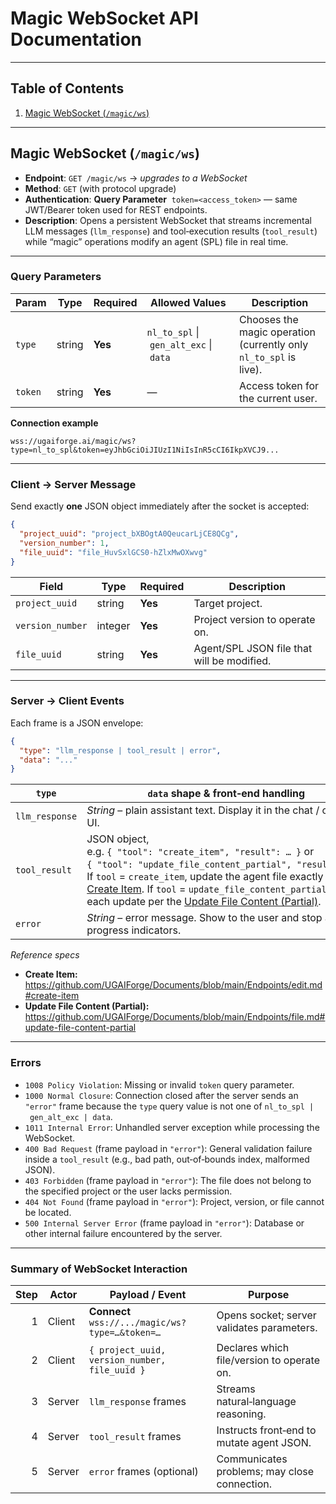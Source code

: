 # Magic WebSocket API Documentation

---

## Table of Contents
1. [Magic WebSocket (`/magic/ws`)](#magic-websocket-endpoint)

---

## Magic WebSocket (`/magic/ws`)

- **Endpoint**: `GET /magic/ws` → *upgrades to a WebSocket*
- **Method**: `GET` (with protocol upgrade)
- **Authentication**: **Query Parameter** &nbsp;`token=<access_token>` — same JWT/Bearer token used for REST endpoints.
- **Description**: Opens a persistent WebSocket that streams incremental LLM messages (`llm_response`) and tool‑execution results (`tool_result`) while “magic” operations modify an agent (SPL) file in real time.

---

### Query Parameters
| Param | Type   | Required | Allowed Values                         | Description                                                      |
|-------|--------|----------|----------------------------------------|------------------------------------------------------------------|
| `type` | string | **Yes** | `nl_to_spl` \| `gen_alt_exc` \| `data` | Chooses the magic operation (currently only `nl_to_spl` is live).|
| `token` | string | **Yes** | —                                      | Access token for the current user.                               |

**Connection example**

```text
wss://ugaiforge.ai/magic/ws?type=nl_to_spl&token=eyJhbGciOiJIUzI1NiIsInR5cCI6IkpXVCJ9...
```

---

### Client → Server Message  
Send exactly **one** JSON object immediately after the socket is accepted:

```json
{
  "project_uuid": "project_bXBOgtA0QeucarLjCE8QCg",
  "version_number": 1,
  "file_uuid": "file_HuvSxlGCS0-hZlxMwOXwvg"
}
```

| Field            | Type    | Required | Description                                    |
|------------------|---------|----------|------------------------------------------------|
| `project_uuid`   | string  | **Yes**  | Target project.                                |
| `version_number` | integer | **Yes**  | Project version to operate on.                 |
| `file_uuid`      | string  | **Yes**  | Agent/SPL JSON file that will be modified.     |

---

### Server → Client Events

Each frame is a JSON envelope:

```json
{
  "type": "llm_response | tool_result | error",
  "data": "..."
}
```

| `type`         | `data` shape & front‑end handling                                                                                                                                                                                                                              |
|----------------|------------------------------------------------------------------------------------------------------------------------------------------------------------------------------------------------------------------------------------------------------------------|
| `llm_response` | *String* – plain assistant text. Display it in the chat / console UI.                                                                                                                                                                                            |
| `tool_result`  | JSON object, e.g. `{ "tool": "create_item", "result": … }` or `{ "tool": "update_file_content_partial", "result": … }`.  If `tool` = `create_item`, update the agent file exactly as in the [Create Item](https://github.com/UGAIForge/Documents/blob/main/Endpoints/edit.md#create-item).  If `tool` = `update_file_content_partial`, apply each update per the [Update File Content (Partial)](https://github.com/UGAIForge/Documents/blob/main/Endpoints/file.md#update-file-content-partial). |
| `error`        | *String* – error message. Show to the user and stop any progress indicators. |

*Reference specs*  
- **Create Item:** <https://github.com/UGAIForge/Documents/blob/main/Endpoints/edit.md#create-item>  
- **Update File Content (Partial):** <https://github.com/UGAIForge/Documents/blob/main/Endpoints/file.md#update-file-content-partial>

---

### Errors

- `1008 Policy Violation`: Missing or invalid `token` query parameter.  
- `1000 Normal Closure`: Connection closed after the server sends an `"error"` frame because the `type` query value is not one of `nl_to_spl | gen_alt_exc | data`.  
- `1011 Internal Error`: Unhandled server exception while processing the WebSocket.  
- `400 Bad Request` (frame payload in `"error"`): General validation failure inside a `tool_result` (e.g., bad path, out‑of‑bounds index, malformed JSON).  
- `403 Forbidden` (frame payload in `"error"`): The file does not belong to the specified project or the user lacks permission.  
- `404 Not Found` (frame payload in `"error"`): Project, version, or file cannot be located.  
- `500 Internal Server Error` (frame payload in `"error"`): Database or other internal failure encountered by the server.
---

### Summary of WebSocket Interaction

| Step | Actor  | Payload / Event                                      | Purpose                                          |
|----: |--------|------------------------------------------------------|--------------------------------------------------|
| 1    | Client | **Connect** `wss://.../magic/ws?type=…&token=…`        | Opens socket; server validates parameters.       |
| 2    | Client | `{ project_uuid, version_number, file_uuid }`         | Declares which file/version to operate on.       |
| 3    | Server | `llm_response` frames                                 | Streams natural‑language reasoning.              |
| 4    | Server | `tool_result` frames                                  | Instructs front‑end to mutate agent JSON.        |
| 5    | Server | `error` frames (optional)                             | Communicates problems; may close connection.     |
